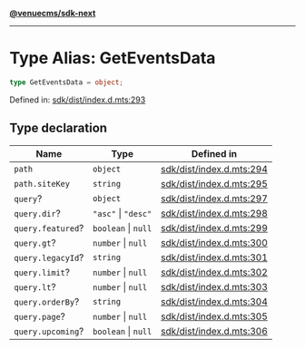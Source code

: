 [**@venuecms/sdk-next**](../Index.md)

***

# Type Alias: GetEventsData

```ts
type GetEventsData = object;
```

Defined in: [sdk/dist/index.d.mts:293](https://github.com/venuecms/sdk/blob/0048e875fedcd11f329f993e4088b84401af4036/packages/sdk/dist/index.d.mts#L293)

## Type declaration

| Name | Type | Defined in |
| ------ | ------ | ------ |
| <a id="path"></a> `path` | `object` | [sdk/dist/index.d.mts:294](https://github.com/venuecms/sdk/blob/0048e875fedcd11f329f993e4088b84401af4036/packages/sdk/dist/index.d.mts#L294) |
| `path.siteKey` | `string` | [sdk/dist/index.d.mts:295](https://github.com/venuecms/sdk/blob/0048e875fedcd11f329f993e4088b84401af4036/packages/sdk/dist/index.d.mts#L295) |
| <a id="query"></a> `query`? | `object` | [sdk/dist/index.d.mts:297](https://github.com/venuecms/sdk/blob/0048e875fedcd11f329f993e4088b84401af4036/packages/sdk/dist/index.d.mts#L297) |
| `query.dir`? | `"asc"` \| `"desc"` | [sdk/dist/index.d.mts:298](https://github.com/venuecms/sdk/blob/0048e875fedcd11f329f993e4088b84401af4036/packages/sdk/dist/index.d.mts#L298) |
| `query.featured`? | `boolean` \| `null` | [sdk/dist/index.d.mts:299](https://github.com/venuecms/sdk/blob/0048e875fedcd11f329f993e4088b84401af4036/packages/sdk/dist/index.d.mts#L299) |
| `query.gt`? | `number` \| `null` | [sdk/dist/index.d.mts:300](https://github.com/venuecms/sdk/blob/0048e875fedcd11f329f993e4088b84401af4036/packages/sdk/dist/index.d.mts#L300) |
| `query.legacyId`? | `string` | [sdk/dist/index.d.mts:301](https://github.com/venuecms/sdk/blob/0048e875fedcd11f329f993e4088b84401af4036/packages/sdk/dist/index.d.mts#L301) |
| `query.limit`? | `number` \| `null` | [sdk/dist/index.d.mts:302](https://github.com/venuecms/sdk/blob/0048e875fedcd11f329f993e4088b84401af4036/packages/sdk/dist/index.d.mts#L302) |
| `query.lt`? | `number` \| `null` | [sdk/dist/index.d.mts:303](https://github.com/venuecms/sdk/blob/0048e875fedcd11f329f993e4088b84401af4036/packages/sdk/dist/index.d.mts#L303) |
| `query.orderBy`? | `string` | [sdk/dist/index.d.mts:304](https://github.com/venuecms/sdk/blob/0048e875fedcd11f329f993e4088b84401af4036/packages/sdk/dist/index.d.mts#L304) |
| `query.page`? | `number` \| `null` | [sdk/dist/index.d.mts:305](https://github.com/venuecms/sdk/blob/0048e875fedcd11f329f993e4088b84401af4036/packages/sdk/dist/index.d.mts#L305) |
| `query.upcoming`? | `boolean` \| `null` | [sdk/dist/index.d.mts:306](https://github.com/venuecms/sdk/blob/0048e875fedcd11f329f993e4088b84401af4036/packages/sdk/dist/index.d.mts#L306) |
